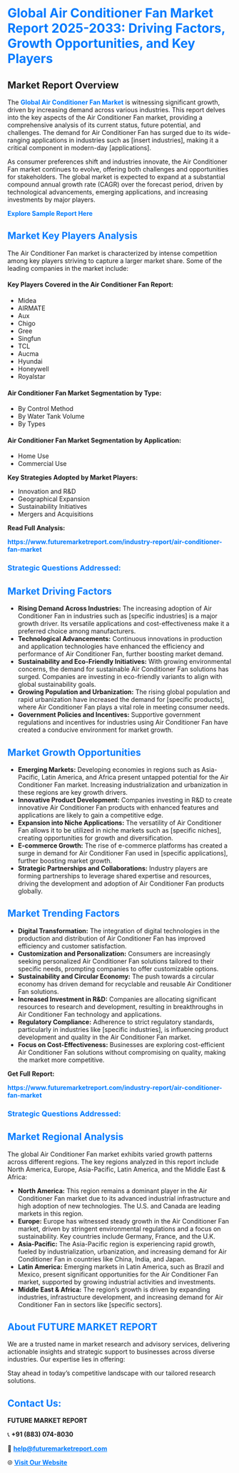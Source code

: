 <h1 style="color: #007BFF;">Global Air Conditioner Fan Market Report 2025-2033: Driving Factors, Growth Opportunities, and Key Players</h1>

<section id="overview">
<h2>Market Report Overview</h2>
<p>The <a href="https://www.futuremarketreport.com/industry-report/air-conditioner-fan-market" style="color: #007BFF; text-decoration: none;"><strong>Global Air Conditioner Fan Market</strong></a> is witnessing significant growth, driven by increasing demand across various industries. This report delves into the key aspects of the Air Conditioner Fan market, providing a comprehensive analysis of its current status, future potential, and challenges. The demand for Air Conditioner Fan has surged due to its wide-ranging applications in industries such as [insert industries], making it a critical component in modern-day [applications].</p>
<p>As consumer preferences shift and industries innovate, the Air Conditioner Fan market continues to evolve, offering both challenges and opportunities for stakeholders. The global market is expected to expand at a substantial compound annual growth rate (CAGR) over the forecast period, driven by technological advancements, emerging applications, and increasing investments by major players.</p>
</section>

<section id="overview">
<p><a href="https://www.futuremarketreport.com/request-sample/reportId=109879" style="color: #007BFF; text-decoration: none;"><strong>Explore Sample Report Here</strong></a></p>
</section>

<section id="key-players">
<h2 style="color: #007BFF;">Market Key Players Analysis</h2>
<p>The Air Conditioner Fan market is characterized by intense competition among key players striving to capture a larger market share. Some of the leading companies in the market include:</p>
<h4>Key Players Covered in the Air Conditioner Fan Report:</h4>
<ul><li>Midea</li><li>AIRMATE</li><li>Aux</li><li>Chigo</li><li>Gree</li><li>Singfun</li><li>TCL</li><li>Aucma</li><li>Hyundai</li><li>Honeywell</li><li>Royalstar</li></ul>
<h4>Air Conditioner Fan Market Segmentation by Type:</h4>
<ul><li>By Control Method</li><li>By Water Tank Volume</li><li>By Types</li></ul>

<h4>Air Conditioner Fan Market Segmentation by Application:</h4>
<ul><li>Home Use</li><li>Commercial Use</li></ul>
<p><strong>Key Strategies Adopted by Market Players:</strong></p>
<ul>
<li>Innovation and R&D</li>
<li>Geographical Expansion</li>
<li>Sustainability Initiatives</li>
<li>Mergers and Acquisitions</li>
</ul>
</section>

<section>
<p><strong>Read Full Analysis: </strong></p><a href="https://www.futuremarketreport.com/industry-report/air-conditioner-fan-market" style="color: #007BFF; text-decoration: none;"><strong>https://www.futuremarketreport.com/industry-report/air-conditioner-fan-market</strong></a>
<h3 style="color: #007BFF;">Strategic Questions Addressed:</h3>
</section>

<section id="driving-factors">
<h2 style="color: #007BFF;">Market Driving Factors</h2>
<ul>
<li><strong>Rising Demand Across Industries:</strong> The increasing adoption of Air Conditioner Fan in industries such as [specific industries] is a major growth driver. Its versatile applications and cost-effectiveness make it a preferred choice among manufacturers.</li>
<li><strong>Technological Advancements:</strong> Continuous innovations in production and application technologies have enhanced the efficiency and performance of Air Conditioner Fan, further boosting market demand.</li>
<li><strong>Sustainability and Eco-Friendly Initiatives:</strong> With growing environmental concerns, the demand for sustainable Air Conditioner Fan solutions has surged. Companies are investing in eco-friendly variants to align with global sustainability goals.</li>
<li><strong>Growing Population and Urbanization:</strong> The rising global population and rapid urbanization have increased the demand for [specific products], where Air Conditioner Fan plays a vital role in meeting consumer needs.</li>
<li><strong>Government Policies and Incentives:</strong> Supportive government regulations and incentives for industries using Air Conditioner Fan have created a conducive environment for market growth.</li>
</ul>
</section>

<section id="growth-opportunities">
<h2 style="color: #007BFF;">Market Growth Opportunities</h2>
<ul>
<li><strong>Emerging Markets:</strong> Developing economies in regions such as Asia-Pacific, Latin America, and Africa present untapped potential for the Air Conditioner Fan market. Increasing industrialization and urbanization in these regions are key growth drivers.</li>
<li><strong>Innovative Product Development:</strong> Companies investing in R&D to create innovative Air Conditioner Fan products with enhanced features and applications are likely to gain a competitive edge.</li>
<li><strong>Expansion into Niche Applications:</strong> The versatility of Air Conditioner Fan allows it to be utilized in niche markets such as [specific niches], creating opportunities for growth and diversification.</li>
<li><strong>E-commerce Growth:</strong> The rise of e-commerce platforms has created a surge in demand for Air Conditioner Fan used in [specific applications], further boosting market growth.</li>
<li><strong>Strategic Partnerships and Collaborations:</strong> Industry players are forming partnerships to leverage shared expertise and resources, driving the development and adoption of Air Conditioner Fan products globally.</li>
</ul>
</section>

<section id="trending-factors">
<h2 style="color: #007BFF;">Market Trending Factors</h2>
<ul>
<li><strong>Digital Transformation:</strong> The integration of digital technologies in the production and distribution of Air Conditioner Fan has improved efficiency and customer satisfaction.</li>
<li><strong>Customization and Personalization:</strong> Consumers are increasingly seeking personalized Air Conditioner Fan solutions tailored to their specific needs, prompting companies to offer customizable options.</li>
<li><strong>Sustainability and Circular Economy:</strong> The push towards a circular economy has driven demand for recyclable and reusable Air Conditioner Fan solutions.</li>
<li><strong>Increased Investment in R&D:</strong> Companies are allocating significant resources to research and development, resulting in breakthroughs in Air Conditioner Fan technology and applications.</li>
<li><strong>Regulatory Compliance:</strong> Adherence to strict regulatory standards, particularly in industries like [specific industries], is influencing product development and quality in the Air Conditioner Fan market.</li>
<li><strong>Focus on Cost-Effectiveness:</strong> Businesses are exploring cost-efficient Air Conditioner Fan solutions without compromising on quality, making the market more competitive.</li>
</ul>
</section>

<section>
<p><strong>Get Full Report: </strong></p><a href="https://www.futuremarketreport.com/industry-report/air-conditioner-fan-market" style="color: #007BFF; text-decoration: none;"><strong>https://www.futuremarketreport.com/industry-report/air-conditioner-fan-market</strong></a>
<h3 style="color: #007BFF;">Strategic Questions Addressed:</h3>
</section>


<section id="regional-analysis">
<h2 style="color: #007BFF;">Market Regional Analysis</h2>
<p>The global Air Conditioner Fan market exhibits varied growth patterns across different regions. The key regions analyzed in this report include North America, Europe, Asia-Pacific, Latin America, and the Middle East & Africa:</p>
<ul>
<li><strong>North America:</strong> This region remains a dominant player in the Air Conditioner Fan market due to its advanced industrial infrastructure and high adoption of new technologies. The U.S. and Canada are leading markets in this region.</li>
<li><strong>Europe:</strong> Europe has witnessed steady growth in the Air Conditioner Fan market, driven by stringent environmental regulations and a focus on sustainability. Key countries include Germany, France, and the U.K.</li>
<li><strong>Asia-Pacific:</strong> The Asia-Pacific region is experiencing rapid growth, fueled by industrialization, urbanization, and increasing demand for Air Conditioner Fan in countries like China, India, and Japan.</li>
<li><strong>Latin America:</strong> Emerging markets in Latin America, such as Brazil and Mexico, present significant opportunities for the Air Conditioner Fan market, supported by growing industrial activities and investments.</li>
<li><strong>Middle East & Africa:</strong> The region’s growth is driven by expanding industries, infrastructure development, and increasing demand for Air Conditioner Fan in sectors like [specific sectors].</li>
</ul>
</section>

<footer>
<h2 style="color: #007BFF;">About FUTURE MARKET REPORT</h2>
<p>We are a trusted name in market research and advisory services, delivering actionable insights and strategic support to businesses across diverse industries. Our expertise lies in offering:</p>

<p>Stay ahead in today’s competitive landscape with our tailored research solutions.</p>

<h2 style="color: #007BFF;">Contact Us:</h2>
<p><strong>FUTURE MARKET REPORT</strong></p>
<p>📞 <strong>+91 (883) 074-8030</strong></p>
<p>📧 <strong><a href="mailto:help@futuremarketreport.com" style="color: #007BFF;">help@futuremarketreport.com</a></strong></p>
<p>🌐 <strong><a href="https://www.futuremarketreport.com/" style="color: #007BFF;">Visit Our Website</a></strong></p>
</footer>